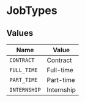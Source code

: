 # JobTypes


## Values

| Name         | Value        |
| ------------ | ------------ |
| `CONTRACT`   | Contract     |
| `FULL_TIME`  | Full-time    |
| `PART_TIME`  | Part-time    |
| `INTERNSHIP` | Internship   |